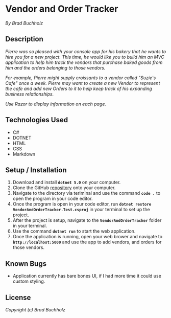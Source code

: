 # Vendor and Order Tracker
_By Brad Buchholz_
## Description

_Pierre was so pleased with your console app for his bakery that he wants to hire you for a new project. This time, he would like you to build him an MVC application to help him track the vendors that purchase baked goods from him and the orders belonging to those vendors._

_For example, Pierre might supply croissants to a vendor called "Suzie's Cafe" once a week. Pierre may want to create a new Vendor to represent the cafe and add new Orders to it to help keep track of his expanding business relationships._

_Use Razor to display information on each page._

## Technologies Used 
* C#
* DOTNET
* HTML
* CSS
* Markdown   

## Setup / Installation 

1. Download and install **`dotnet 5.0`** on your computer. 
2. Clone the GitHub [repository](https://github.com/Bradbuchholz/Vendor-order-tracker.git) onto your computer.
3. Navigate to the directory via teriminal and use the command **`code .`** to open the program in your code editor.
4. Once the program is open in your code editor, run **`dotnet restore VendorAndOrderTracker.Test.csproj`** in your terminal to set up the project.
5. After the project is setup, navigate to the **`VendorAndOrderTracker`** folder in your terminal.
6. Use the command **`dotnet run`** to start the web application.
7. Once the application is running, open your web brower and navigate to **`http://localhost:5000`** and use the app to add vendors, and orders for those vendors. 

## Known Bugs 
* Application currently has bare bones UI, if I had more time it could use custom styling. 
## License
_Copyright (c) Brad Buchholz_